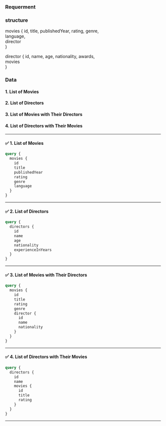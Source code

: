 ### Requerment
### structure
movies {
    id,
    title,
    publishedYear,
    rating,
    genre,              
    language,            
    director             
}

director {
    id,
    name,
    age,
    nationality,
    awards,              
    movies               
}

### Data
#### 1. **List of Movies**
#### 2. **List of Directors**
#### 3. **List of Movies with Their Directors**
#### 4. **List of Directors with Their Movies**

---

#### ✅ 1. **List of Movies**
```graphql
query {
  movies {
    id
    title
    publishedYear
    rating
    genre
    language
  }
}
```

---

#### ✅ 2. **List of Directors**
```graphql
query {
  directors {
    id
    name
    age
    nationality
    experienceInYears
  }
}
```

---

#### ✅ 3. **List of Movies with Their Directors**
```graphql
query {
  movies {
    id
    title
    rating
    genre
    director {
      id
      name
      nationality
    }
  }
}
```

---

#### ✅ 4. **List of Directors with Their Movies**

```graphql
query {
  directors {
    id
    name
    movies {
      id
      title
      rating
    }
  }
}
```

---
